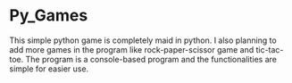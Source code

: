 # Py_Games
This simple python game is completely maid in python. I also planning to add more games in the program like rock-paper-scissor game and tic-tac-toe. The program is a console-based program and the functionalities are simple for easier use.
